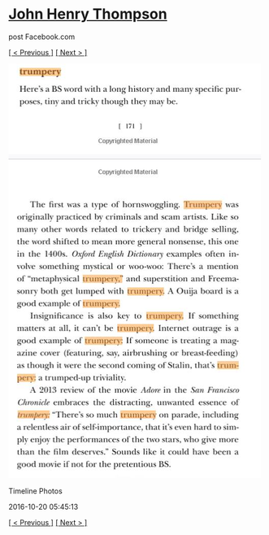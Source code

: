 # [John Henry Thompson](../README.md)
post Facebook.com

[[ < Previous ]](2016-10-26-1.md) [[ Next > ]](2016-10-20-5.md)

[![](../media/2016-10-20/Timeline-Photos.jpg)](../README.md)

Timeline Photos

2016-10-20 05:45:13

[[ < Previous ]](2016-10-26-1.md) [[ Next > ]](2016-10-20-5.md)